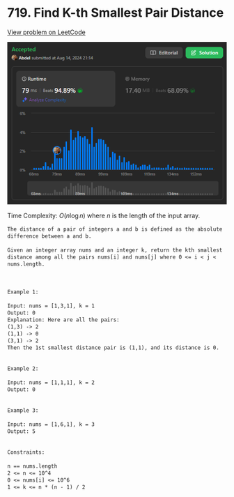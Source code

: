 # 719. Find K-th Smallest Pair Distance

[View problem on LeetCode](https://leetcode.com/problems/find-k-th-smallest-pair-distance/)

![Submission](image.png)

Time Complexity: $O(n \log n)$ where $n$ is the length of the input array.

```
The distance of a pair of integers a and b is defined as the absolute difference between a and b.

Given an integer array nums and an integer k, return the kth smallest distance among all the pairs nums[i] and nums[j] where 0 <= i < j < nums.length.



Example 1:

Input: nums = [1,3,1], k = 1
Output: 0
Explanation: Here are all the pairs:
(1,3) -> 2
(1,1) -> 0
(3,1) -> 2
Then the 1st smallest distance pair is (1,1), and its distance is 0.


Example 2:

Input: nums = [1,1,1], k = 2
Output: 0


Example 3:

Input: nums = [1,6,1], k = 3
Output: 5


Constraints:

n == nums.length
2 <= n <= 10^4
0 <= nums[i] <= 10^6
1 <= k <= n * (n - 1) / 2
```
